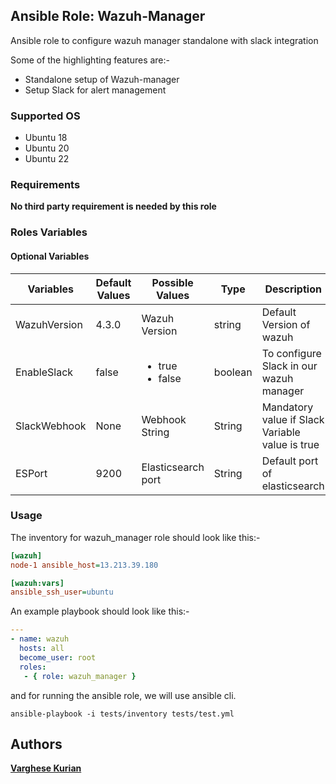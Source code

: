 ## Ansible Role: Wazuh-Manager

Ansible role to configure wazuh manager standalone with slack integration

Some of the highlighting features are:-

  - Standalone setup of Wazuh-manager
  - Setup Slack for alert management
 

### Supported OS
- Ubuntu 18 
- Ubuntu 20
- Ubuntu 22

### Requirements

**No third party requirement is needed by this role**

### Roles Variables

#### Optional Variables

|**Variables**|**Default Values**|**Possible Values**|**Type**|**Description**|
|-------------|------------------|-------------------|--------|---------------|
| WazuhVersion | 4.3.0 | Wazuh Version | string | Default Version of wazuh |
| EnableSlack | false | <ul><li>true</li><li>false</li></ul> | boolean | To configure Slack in our wazuh manager |
| SlackWebhook | None | Webhook String | String | Mandatory value if Slack Variable value is true |
| ESPort | 9200 | Elasticsearch port | String | Default port of elasticsearch |



### Usage

The inventory for wazuh_manager role should look like this:-

```ini
[wazuh]
node-1 ansible_host=13.213.39.180

[wazuh:vars]
ansible_ssh_user=ubuntu
```


An example playbook should look like this:-

```yaml
---
- name: wazuh
  hosts: all
  become_user: root
  roles:
   - { role: wazuh_manager }
```

and for running the ansible role, we will use ansible cli.

```shell
ansible-playbook -i tests/inventory tests/test.yml
```
## Authors

**[Varghese Kurian](varghese.palamoottil@opstree.com)**

